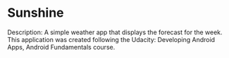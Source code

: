 # Sunshine

Description: A simple weather app that displays the forecast for the week. 
This application was created following the Udacity: Developing Android Apps, Android Fundamentals course.

